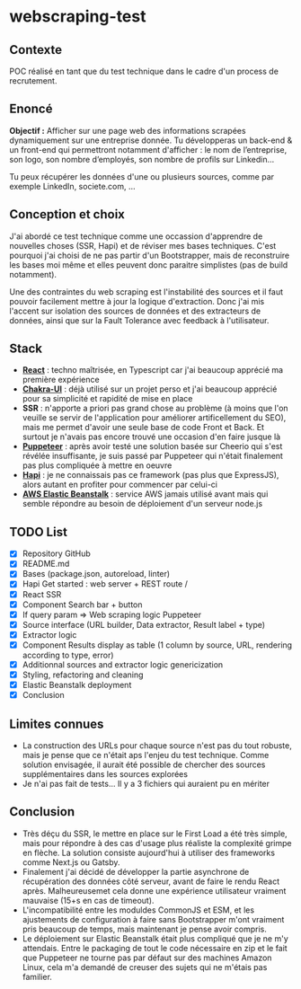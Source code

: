 # webscraping-test

## Contexte
POC réalisé en tant que du test technique dans le cadre d'un process de recrutement.

## Enoncé
**Objectif :** Afficher sur une page web des informations scrapées dynamiquement sur une entreprise donnée.
Tu développeras un back-end & un front-end qui permettront notamment d'afficher : le nom de l’entreprise, son logo, son nombre d’employés, son nombre de profils sur Linkedin…

Tu peux récupérer les données d'une ou plusieurs sources, comme par exemple LinkedIn, societe.com, …

## Conception et choix
J'ai abordé ce test technique comme une occassion d'apprendre de nouvelles choses (SSR, Hapi) et de réviser mes bases techniques. C'est pourquoi j'ai choisi de ne pas partir d'un Bootstrapper, mais de reconstruire les bases moi même et elles peuvent donc paraitre simplistes (pas de build notamment). 

Une des contraintes du web scraping est l'instabilité des sources et il faut pouvoir facilement mettre à jour la logique d'extraction. Donc j'ai mis l'accent sur isolation des sources de données et des extracteurs de données, ainsi que sur la Fault Tolerance avec feedback à l'utilisateur.

## Stack
- **[React](https://reactjs.org/)** : techno maîtrisée, en Typescript car j'ai beaucoup apprécié ma première expérience
- **[Chakra-UI](https://chakra-ui.com/)** : déjà utilisé sur un projet perso et j'ai beaucoup apprécié pour sa simplicité et rapidité de mise en place
- **SSR** : n'apporte a priori pas grand chose au problème (à moins que l'on veuille se servir de l'application pour améliorer artificellement du SEO), mais me permet d'avoir une seule base de code Front et Back. Et surtout je n'avais pas encore trouvé une occasion d'en faire jusque là
- **[Puppeteer](https://github.com/puppeteer/puppeteer)** : après avoir testé une solution basée sur Cheerio qui s'est révélée insuffisante, je suis passé par Puppeteer qui n'était finalement pas plus compliquée à mettre en oeuvre
- **[Hapi](https://hapi.dev/)** : je ne connaissais pas ce framework (pas plus que ExpressJS), alors autant en profiter pour commencer par celui-ci
- **[AWS Elastic Beanstalk](https://aws.amazon.com/fr/elasticbeanstalk/)** : service AWS jamais utilisé avant mais qui semble répondre au besoin de déploiement d'un serveur node.js

## TODO List
- [x] Repository GitHub
- [x] README.md
- [x] Bases (package.json, autoreload, linter)
- [x] Hapi Get started : web server + REST route /
- [x] React SSR
- [x] Component Search bar + button 
- [x] If query param => Web scraping logic Puppeteer
- [x] Source interface (URL builder, Data extractor, Result label + type)  
- [x] Extractor logic
- [x] Component Results display as table (1 column by source, URL, rendering according to type, error)
- [x] Additionnal sources and extractor logic genericization
- [x] Styling, refactoring and cleaning
- [x] Elastic Beanstalk deployment
- [x] Conclusion

## Limites connues
- La construction des URLs pour chaque source n'est pas du tout robuste, mais je pense que ce n'était aps l'enjeu du test technique. Comme solution envisagée, il aurait été possible de chercher des sources supplémentaires dans les sources explorées
- Je n'ai pas fait de tests... Il y a 3 fichiers qui auraient pu en mériter  

## Conclusion
- Très déçu du SSR, le mettre en place sur le First Load a été très simple, mais pour répondre à des cas d'usage plus réaliste la complexité grimpe en flèche. La solution consiste aujourd'hui à utiliser des frameworks comme Next.js ou Gatsby.
- Finalement j'ai décidé de développer la partie asynchrone de récupération des données côté serveur, avant de faire le rendu React après. Malheureusemet cela donne une expérience utilisateur vraiment mauvaise (15+s en cas de timeout).
- L'incompatibilité entre les moduldes CommonJS et ESM, et les ajustements de configuration à faire sans Bootstrapper m'ont vraiment pris beaucoup de temps, mais maintenant je pense avoir compris.
- Le déploiement sur Elastic Beanstalk était plus compliqué que je ne m'y attendais. Entre le packaging de tout le code nécessaire en zip et le fait que Puppeteer ne tourne pas par défaut sur des machines Amazon Linux, cela m'a demandé de creuser des sujets qui ne m'étais pas familier.